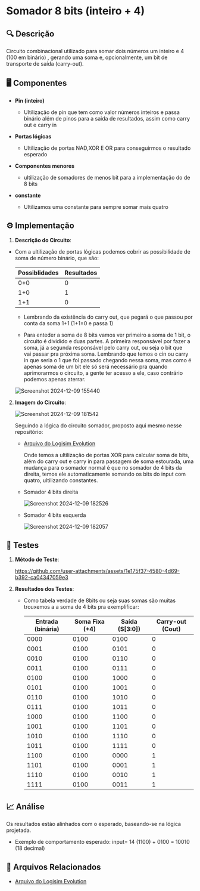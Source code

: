# Somador 8 bits (inteiro + 4)

## 🔍 Descrição

Circuito combinacional utilizado para somar dois números um inteiro e 4 (100 em binário) , gerando uma soma e, opcionalmente, um bit de transporte de saída (carry-out).

## 🖥️ Componentes

- **Pin (inteiro)**

   - Ultilização de pin que tem como valor números inteiros e passa binário além de pinos para a saida de resultados, assim como carry out e carry in 
   
- **Portas lógicas**

   - Ultilização de portas NAD,XOR E OR para conseguirmos o resultado esperado
   
- **Componentes menores**

   - ultilização de somadores de menos bit para a implementação do de 8 bits
- **constante**

   - Ultilizamos uma constante para sempre somar mais quatro

## ⚙️ Implementação

1. **Descrição do Circuito**:

- Com a ultilização de portas lógicas podemos cobrir as possibilidade de soma de número binário, que são:
     
     |Possiblidades|Resultados|
     |-------------|----------|
     |0+0|0|
     |1+0|1|
     |1+1|0|

   - Lembrando da existência do carry out, que pegará o que passou por conta da soma  1+1 (1+1=0 e passa 1)
 
   - Para enteder a soma de 8 bits vamos ver primeiro a soma de 1 bit, o circuito é dividido e duas partes. A primeira responsável por fazer a soma, já a segunda responsável pelo carry out, ou    seja o bit que    
   vai passar pra próxima soma. Lembrando que temos o cin ou carry in que seria o 1 que foi passado chegando nessa soma, mas como é apenas soma de um bit
   ele só será necessário pra quando aprimorarmos o circuito, a gente ter acesso a ele, caso contrário podemos apenas aterrar.

   ![Screenshot 2024-12-09 155440](https://github.com/user-attachments/assets/469bd7f1-ce93-4bf0-a754-3bc4483ee2b8)

2. **Imagem do Circuito**:

   ![Screenshot 2024-12-09 181542](https://github.com/user-attachments/assets/a5c16d3a-ea15-4d41-ae3d-972073474fc0)

   Seguindo a lógica do circuito somador, proposto aqui mesmo nesse repositório:
   
   - [Arquivo do Logisim Evolution](../src/somador-8-bits.md)

     Onde temos a ultilização de portas XOR para calcular soma de bits, além do carry out e carry in para passagem de soma estourada, uma mudança para o somador normal é que no somador de 4 bits da direita, temos ele automaticamente somando os bits do input com quatro, ultilizando constantes.

   - Somador 4 bits direita

     ![Screenshot 2024-12-09 182526](https://github.com/user-attachments/assets/32b94249-047d-4811-a349-f35875658224)

   - Somador 4 bits esquerda
  
     ![Screenshot 2024-12-09 182057](https://github.com/user-attachments/assets/26eaa1a6-8199-428e-be11-55812cce36e5)

   
   

## 🔬 Testes

1. **Método de Teste**:

   https://github.com/user-attachments/assets/1e175f37-4580-4d69-b392-ca04347059e3

2. **Resultados dos Testes**:
   - Como tabela verdade de 8bits ou seja suas somas são muitas trouxemos a a soma de 4 bits pra exemplificar:

     | Entrada (binária) | Soma Fixa (+4) | Saída (S[3:0]) | Carry-out (Cout) |
      |-------------------|----------------|----------------|------------------|
      | 0000             | 0100          | 0100           | 0                |
      | 0001             | 0100          | 0101           | 0                |
      | 0010             | 0100          | 0110           | 0                |
      | 0011             | 0100          | 0111           | 0                |
      | 0100             | 0100          | 1000           | 0                |
      | 0101             | 0100          | 1001           | 0                |
      | 0110             | 0100          | 1010           | 0                |
      | 0111             | 0100          | 1011           | 0                |
      | 1000             | 0100          | 1100           | 0                |
      | 1001             | 0100          | 1101           | 0                |
      | 1010             | 0100          | 1110           | 0                |
      | 1011             | 0100          | 1111           | 0                |
      | 1100             | 0100          | 0000           | 1                |
      | 1101             | 0100          | 0001           | 1                |
      | 1110             | 0100          | 0010           | 1                |
      | 1111             | 0100          | 0011           | 1                |

## 📈 Análise

Os resultados estão alinhados com o esperado, baseando-se na lógica projetada.

- Exemplo de comportamento esperado:
   input= 14 (1100) + 0100 = 10010 (18 decimal)

## 📂 Arquivos Relacionados

- [Arquivo do Logisim Evolution](../src/Somador8bitsplus4.circ)
